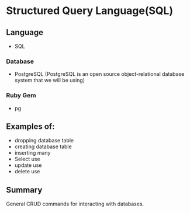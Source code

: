 # Structured Query Language(SQL)

## Language

- SQL

### Database

- PostgreSQL (PostgreSQL is an open source object-relational database system that we will be using)

### Ruby Gem

- pg

## Examples of:

- dropping database table
- creating database table
- inserting many
- Select use
- update use
- delete use

## Summary

General CRUD commands for interacting with databases.
